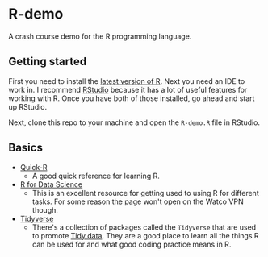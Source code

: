 # R-demo

A crash course demo for the R programming language.

## Getting started

First you need to install the [latest version of R](https://cran.r-project.org/bin/windows/base/). Next you need an IDE to work in. I recommend [RStudio](https://rstudio.com/products/rstudio/download/) because it has a lot of useful features for working with R. Once you have both of those installed, go ahead and start up RStudio.

Next, clone this repo to your machine and open the `R-demo.R` file in RStudio.

## Basics

- [Quick-R](https://www.statmethods.net/index.html)
  - A good quick reference for learning R.
- [R for Data Science](https://r4ds.had.co.nz/)
  - This is an excellent resource for getting used to using R for different tasks. For some reason the page won't open on the Watco VPN though.
- [Tidyverse](https://www.tidyverse.org/)
  - There's a collection of packages called the `Tidyverse` that are used to promote [Tidy data](https://cran.r-project.org/web/packages/tidyr/vignettes/tidy-data.html). They are a good place to learn all the things R can be used for and what good coding practice means in R.

